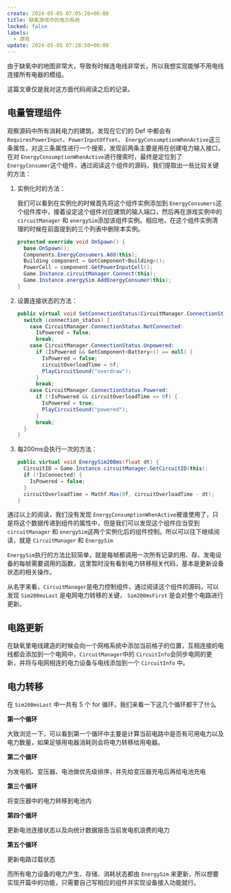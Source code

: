 ```yaml
---
create: 2024-05-05 07:05:26+00:00
title: 缺氧游戏中的电力系统
locked: false
labels:
  - 游戏
update: 2024-05-05 07:28:50+00:00
---
```


由于缺氧中的地图非常大，导致有时候连电线非常长，所以我想实现能够不用电线连接所有电器的模组。

这篇文章仅是我对这方面代码阅读之后的记录。

## 电量管理组件

观察源码中所有消耗电力的建筑，发现在它们的 Def 中都会有 `RequiresPowerInput`​、`PowerInputOffset`​、
`EnergyConsumptionWhenActive`​ 这三条属性，对这三条属性进行一个搜索，发现前两条主要是用在创建电力输入接口，在对
`EnergyConsumptionWhenActive`​进行搜索时，最终是定位到了 `EnergyConsumer`​ 这个组件，通过阅读这个组件的源码，我们提取出一些比较关键的方法：

1. 实例化时的方法：

   我们可以看到在实例化的时候首先将这个组件实例添加到 `EnergyConsumers`​ 这个组件库中，接着设定这个组件对应建筑的输入端口，然后再在游戏实例中的
   `circuitManager`​ 和 `energySim`​ 添加该组件实例。相应地，在这个组件实例清理的时候在前面提到的三个列表中删除本实例。

    ```csharp
    protected override void OnSpawn() {
      base.OnSpawn();
      Components.EnergyConsumers.Add(this);
      Building component = GetComponent<Building>();
      PowerCell = component.GetPowerInputCell();
      Game.Instance.circuitManager.Connect(this);
      Game.Instance.energySim.AddEnergyConsumer(this);
    }
    ```

2. 设置连接状态的方法：

    ```csharp
    public virtual void SetConnectionStatus(CircuitManager.ConnectionStatus connection_status) {
      switch (connection_status) {
        case CircuitManager.ConnectionStatus.NotConnected:
          IsPowered = false;
          break;
        case CircuitManager.ConnectionStatus.Unpowered:
          if (IsPowered && GetComponent<Battery>() == null) {
            IsPowered = false;
            circuitOverloadTime = 6f;
            PlayCircuitSound("overdraw");
          }
          break;
        case CircuitManager.ConnectionStatus.Powered:
          if (!IsPowered && circuitOverloadTime <= 0f) {
            IsPowered = true;
            PlayCircuitSound("powered");
          }
          break;
      }
    }
    ```

3. 每200ms会执行一次的方法：

    ```csharp
    public virtual void EnergySim200ms(float dt) {
      CircuitID = Game.Instance.circuitManager.GetCircuitID(this);
      if (!IsConnected) {
        IsPowered = false;
      }
      circuitOverloadTime = Mathf.Max(0f, circuitOverloadTime - dt);
    }
    ```

通过以上的阅读，我们没有发现 `EnergyConsumptionWhenActive`​ 被谁使用了，只是将这个数据传递到组件的属性中，但是我们可以发现这个组件应当受到
`circuitManager`​ 和 `energySim`​ 这两个实例化后的组件控制。所以可以往下继续阅读，就是 `CircuitManager`​ 和 `EnergySim`​

​`EnergySim`​ 执行的方法比较简单，就是每帧都调用一次所有记录的用、存、发电设备的每帧需要调用的函数，这里暂时没有看到电力转移相关代码，基本是更新设备状态的相关操作。

从名字来看，`CircuitManager`​ 是电力控制组件，通过阅读这个组件的源码，可以发现 `Sim200msLast`​ 是电网电力转移的关键，
`Sim200msFirst`​ 是会对整个电路进行更新。

## 电路更新

在缺氧里电线建造的时候会向一个网格系统中添加当前格子的位置，互相连接的电线都会添加到一个电网中，`CircuitManager`​ 中的
`CircuitInfo`​ 会同步电网的更新，并将与电网相连的电力设备与电线添加到一个 `CircuitInfo`​ 中。

## 电力转移

在 `Sim200msLast`​ 中一共有 5 个 for 循环，我们来看一下这几个循环都干了什么

**第一个循环**

大致浏览一下，可以看到第一个循环中主要是计算当前电路中是否有可用电力以及电力数量，如果足够用电器消耗则会将电力转移给用电器。

**第二个循环**

为发电机、变压器、电池做优先级排序，并先给变压器充电后再给电池充电

**第三个循环**

将变压器中的电力转移到电池内

**第四个循环**

更新电池连接状态以及向统计数据报告当前发电机浪费的电力

**第五个循环**

更新电路过载状态

而所有电力设备的电力产生、存储、消耗状态都由 `EnergySim` 来更新，所以想要实现开篇中的功能，只需要自己写相应的组件并实现设备接入功能就行。